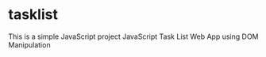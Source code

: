 # tasklist
This is a simple JavaScript project 
JavaScript Task List Web App using DOM Manipulation

